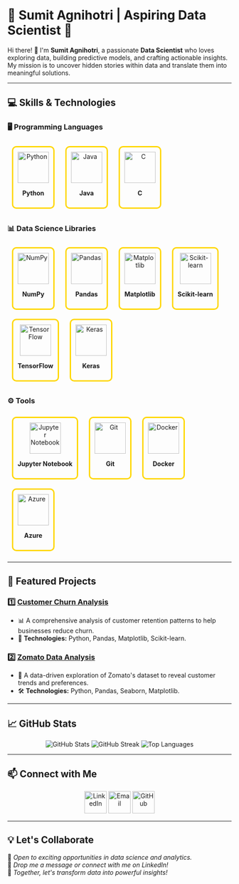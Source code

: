 # 🌟 **Sumit Agnihotri | Aspiring Data Scientist** 🌟

Hi there! 👋 I'm **Sumit Agnihotri**, a passionate **Data Scientist** who loves exploring data, building predictive models, and crafting actionable insights. My mission is to uncover hidden stories within data and translate them into meaningful solutions.

---

## 💻 **Skills & Technologies**

### 🖥️ **Programming Languages**
<p align="center">
  <div style="display: inline-block; text-align: center; margin: 10px; border: 3px solid gold; padding: 10px; border-radius: 10px;">
    <img src="https://cdn.jsdelivr.net/gh/devicons/devicon/icons/python/python-original.svg" alt="Python" width="70" height="70" />
    <p><b>Python</b></p>
  </div>
  <div style="display: inline-block; text-align: center; margin: 10px; border: 3px solid gold; padding: 10px; border-radius: 10px;">
    <img src="https://cdn.jsdelivr.net/gh/devicons/devicon/icons/java/java-original.svg" alt="Java" width="70" height="70" />
    <p><b>Java</b></p>
  </div>
  <div style="display: inline-block; text-align: center; margin: 10px; border: 3px solid gold; padding: 10px; border-radius: 10px;">
    <img src="https://cdn.jsdelivr.net/gh/devicons/devicon/icons/c/c-original.svg" alt="C" width="70" height="70" />
    <p><b>C</b></p>
  </div>
</p>

### 📊 **Data Science Libraries**
<p align="center">
  <div style="display: inline-block; text-align: center; margin: 10px; border: 3px solid gold; padding: 10px; border-radius: 10px;">
    <img src="https://cdn.jsdelivr.net/gh/devicons/devicon/icons/numpy/numpy-original.svg" alt="NumPy" width="70" height="70" />
    <p><b>NumPy</b></p>
  </div>
  <div style="display: inline-block; text-align: center; margin: 10px; border: 3px solid gold; padding: 10px; border-radius: 10px;">
    <img src="https://cdn.jsdelivr.net/gh/devicons/devicon/icons/pandas/pandas-original.svg" alt="Pandas" width="70" height="70" />
    <p><b>Pandas</b></p>
  </div>
  <div style="display: inline-block; text-align: center; margin: 10px; border: 3px solid gold; padding: 10px; border-radius: 10px;">
    <img src="https://upload.wikimedia.org/wikipedia/commons/8/84/Matplotlib_icon.svg" alt="Matplotlib" width="70" height="70" />
    <p><b>Matplotlib</b></p>
  </div>
  <div style="display: inline-block; text-align: center; margin: 10px; border: 3px solid gold; padding: 10px; border-radius: 10px;">
    <img src="https://upload.wikimedia.org/wikipedia/commons/0/05/Scikit_learn_logo_small.svg" alt="Scikit-learn" width="70" height="70" />
    <p><b>Scikit-learn</b></p>
  </div>
  <div style="display: inline-block; text-align: center; margin: 10px; border: 3px solid gold; padding: 10px; border-radius: 10px;">
    <img src="https://cdn.jsdelivr.net/gh/devicons/devicon/icons/tensorflow/tensorflow-original.svg" alt="TensorFlow" width="70" height="70" />
    <p><b>TensorFlow</b></p>
  </div>
  <div style="display: inline-block; text-align: center; margin: 10px; border: 3px solid gold; padding: 10px; border-radius: 10px;">
    <img src="https://cdn.jsdelivr.net/gh/devicons/devicon/icons/keras/keras-original.svg" alt="Keras" width="70" height="70" />
    <p><b>Keras</b></p>
  </div>
</p>

### ⚙️ **Tools**
<p align="center">
  <div style="display: inline-block; text-align: center; margin: 10px; border: 3px solid gold; padding: 10px; border-radius: 10px;">
    <img src="https://cdn.jsdelivr.net/gh/devicons/devicon/icons/jupyter/jupyter-original.svg" alt="Jupyter Notebook" width="70" height="70" />
    <p><b>Jupyter Notebook</b></p>
  </div>
  <div style="display: inline-block; text-align: center; margin: 10px; border: 3px solid gold; padding: 10px; border-radius: 10px;">
    <img src="https://cdn.jsdelivr.net/gh/devicons/devicon/icons/git/git-original.svg" alt="Git" width="70" height="70" />
    <p><b>Git</b></p>
  </div>
  <div style="display: inline-block; text-align: center; margin: 10px; border: 3px solid gold; padding: 10px; border-radius: 10px;">
    <img src="https://cdn.jsdelivr.net/gh/devicons/devicon/icons/docker/docker-original.svg" alt="Docker" width="70" height="70" />
    <p><b>Docker</b></p>
  </div>
  <div style="display: inline-block; text-align: center; margin: 10px; border: 3px solid gold; padding: 10px; border-radius: 10px;">
    <img src="https://cdn.jsdelivr.net/gh/devicons/devicon/icons/azure/azure-original.svg" alt="Azure" width="70" height="70" />
    <p><b>Azure</b></p>
  </div>
</p>

---

## 🌟 **Featured Projects**

### 1️⃣ **[Customer Churn Analysis](https://github.com/Sumit-Agnihotri/Customer-Churn-Analysis)**
- 📊 A comprehensive analysis of customer retention patterns to help businesses reduce churn.
- 🔧 **Technologies:** Python, Pandas, Matplotlib, Scikit-learn.

### 2️⃣ **[Zomato Data Analysis](https://github.com/Sumit-Agnihotri/Zomato-Data-Analysis)**
- 🍴 A data-driven exploration of Zomato's dataset to reveal customer trends and preferences.
- 🛠️ **Technologies:** Python, Pandas, Seaborn, Matplotlib.

---

## 📈 **GitHub Stats**
<p align="center">
  <img src="https://github-readme-stats.vercel.app/api?username=Sumit-Agnihotri&show_icons=true&theme=radical" alt="GitHub Stats" />
  <img src="https://github-readme-streak-stats.herokuapp.com/?user=Sumit-Agnihotri&theme=radical" alt="GitHub Streak" />
  <img src="https://github-readme-stats.vercel.app/api/top-langs/?username=Sumit-Agnihotri&layout=compact&theme=radical" alt="Top Languages" />
</p>

---

## 📫 **Connect with Me**
<p align="center">
  <a href="https://www.linkedin.com/in/sumit-agnihotri/"><img src="https://cdn.jsdelivr.net/gh/devicons/devicon/icons/linkedin/linkedin-original.svg" alt="LinkedIn" width="50" height="50" /></a>
  <a href="mailto:youremail@example.com"><img src="https://cdn.jsdelivr.net/gh/devicons/devicon/icons/google/google-original.svg" alt="Email" width="50" height="50" /></a>
  <a href="https://github.com/Sumit-Agnihotri"><img src="https://cdn.jsdelivr.net/gh/devicons/devicon/icons/github/github-original.svg" alt="GitHub" width="50" height="50" /></a>
</p>

---

## 💡 **Let's Collaborate**
🚀 *Open to exciting opportunities in data science and analytics.*  
📧 *Drop me a message or connect with me on LinkedIn!*  
🌟 *Together, let's transform data into powerful insights!*
